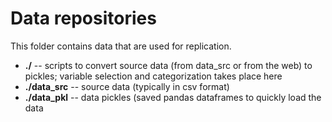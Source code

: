 # Data repositories

This folder contains data that are used for replication.

- **./** -- scripts to convert source data (from data_src or from the web) to pickles; variable selection and categorization takes place here
- **./data_src** -- source data (typically in csv format)
- **./data_pkl** -- data pickles (saved pandas dataframes to quickly load the data

